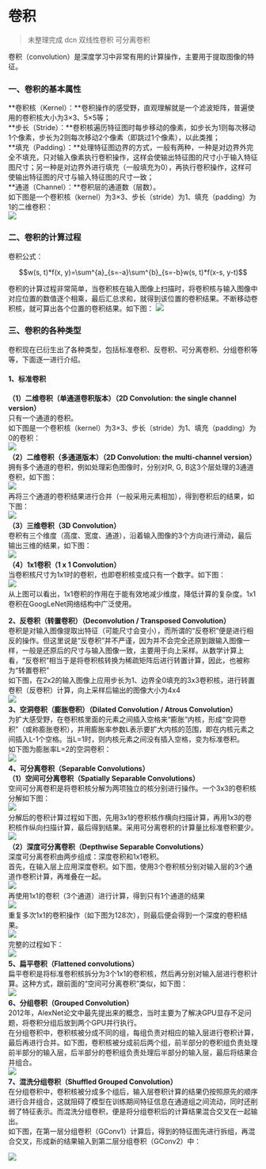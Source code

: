 <head>
	<style type="text/css">h1:first-child {display:none;}</style>
	<script type="text/javascript" src="https://cdnjs.cloudflare.com/ajax/libs/mathjax/2.7.7/latest.js?config=TeX-MML-AM_CHTML"></script>
    <script type="text/x-mathjax-config">
        MathJax.Hub.Config({
            tex2jax: {
            skipTags: ['script', 'noscript', 'style', 'textarea', 'pre'],
            inlineMath: [['$','$']]
            }
        });
    </script>
</head>



# 卷积

> 未整理完成 dcn 双线性卷积 可分离卷积

卷积（convolution）是深度学习中非常有用的计算操作，主要用于提取图像的特征。

### 一、卷积的基本属性 

**卷积核（Kernel）：**卷积操作的感受野，直观理解就是一个滤波矩阵，普遍使用的卷积核大小为3×3、5×5等；  
**步长（Stride）：**卷积核遍历特征图时每步移动的像素，如步长为1则每次移动1个像素，步长为2则每次移动2个像素（即跳过1个像素），以此类推；  
**填充（Padding）：**处理特征图边界的方式，一般有两种，一种是对边界外完全不填充，只对输入像素执行卷积操作，这样会使输出特征图的尺寸小于输入特征图尺寸；另一种是对边界外进行填充（一般填充为0），再执行卷积操作，这样可使输出特征图的尺寸与输入特征图的尺寸一致；  
**通道（Channel）：**卷积层的通道数（层数）。  
如下图是一个卷积核（kernel）为3×3、步长（stride）为1、填充（padding）为1的二维卷积：  
![](https://oscimg.oschina.net/oscnet/ed70c6c8660ea0d8c23a60b69a750aaf1ef.jpg)

### 二、卷积的计算过程

卷积公式：

$$w(s, t)*f(x, y)=\sum^{a}_{s=-a}\sum^{b}_{s=-b}w(s, t)*f(x-s, y-t)$$

卷积的计算过程非常简单，当卷积核在输入图像上扫描时，将卷积核与输入图像中对应位置的数值逐个相乘，最后汇总求和，就得到该位置的卷积结果。不断移动卷积核，就可算出各个位置的卷积结果。如下图：
![](https://oscimg.oschina.net/oscnet/3e0200b4dbbc34d2f96e20aa5e072c1ff4a.jpg)   

### 三、卷积的各种类型

卷积现在已衍生出了各种类型，包括标准卷积、反卷积、可分离卷积、分组卷积等等，下面逐一进行介绍。  

#### **1、标准卷积** 

**（1）二维卷积（单通道卷积版本）（2D Convolution: the single channel version）**  
只有一个通道的卷积。  
如下图是一个卷积核（kernel）为3×3、步长（stride）为1、填充（padding）为0的卷积：  
![](https://oscimg.oschina.net/oscnet/52133a0ad3aed83cea2f39519af90b0c1db.jpg)   
**（2）二维卷积（多通道版本）（2D Convolution: the multi-channel version）**  
拥有多个通道的卷积，例如处理彩色图像时，分别对R, G, B这3个层处理的3通道卷积，如下图：  
![](https://oscimg.oschina.net/oscnet/b0e0a7250330752a10864e028ac2dae99ec.jpg)   
再将三个通道的卷积结果进行合并（一般采用元素相加），得到卷积后的结果，如下图：  
![](https://oscimg.oschina.net/oscnet/236ee5ebeaf87288f3f61d0157731d263fd.jpg)   
**（3）三维卷积（3D Convolution）**  
卷积有三个维度（高度、宽度、通道），沿着输入图像的3个方向进行滑动，最后输出三维的结果，如下图：  
![](https://oscimg.oschina.net/oscnet/9d95948c9d59894995d50fcbfe107dc2299.jpg)   
**（4）1x1卷积（1 x 1 Convolution）**  
当卷积核尺寸为1x1时的卷积，也即卷积核变成只有一个数字。如下图：  
![](https://oscimg.oschina.net/oscnet/c86bf4291094f83aa93208008a0bc31676c.jpg)   
从上图可以看出，1x1卷积的作用在于能有效地减少维度，降低计算的复杂度。1x1卷积在GoogLeNet网络结构中广泛使用。

**2、反卷积（转置卷积）（Deconvolution / Transposed Convolution）**  
卷积是对输入图像提取出特征（可能尺寸会变小），而所谓的“反卷积”便是进行相反的操作。但这里说是“反卷积”并不严谨，因为并不会完全还原到跟输入图像一样，一般是还原后的尺寸与输入图像一致，主要用于向上采样。从数学计算上看，“反卷积”相当于是将卷积核转换为稀疏矩阵后进行转置计算，因此，也被称为“转置卷积”  
如下图，在2x2的输入图像上应用步长为1、边界全0填充的3x3卷积核，进行转置卷积（反卷积）计算，向上采样后输出的图像大小为4x4  
![](https://oscimg.oschina.net/oscnet/732a36b4f27737fbe8cb46e166b418005e4.jpg)   
**3、空洞卷积（膨胀卷积）（Dilated Convolution / Atrous Convolution）**  
为扩大感受野，在卷积核里面的元素之间插入空格来“膨胀”内核，形成“空洞卷积”（或称膨胀卷积），并用膨胀率参数L表示要扩大内核的范围，即在内核元素之间插入L-1个空格。当L=1时，则内核元素之间没有插入空格，变为标准卷积。  
如下图为膨胀率L=2的空洞卷积：  
![](https://oscimg.oschina.net/oscnet/239b526729ef1ca62868d6269c62831ce24.jpg)   
**4、可分离卷积（Separable Convolutions）**  
**（1）空间可分离卷积（Spatially Separable Convolutions）**  
空间可分离卷积是将卷积核分解为两项独立的核分别进行操作。一个3x3的卷积核分解如下图：  
![](https://oscimg.oschina.net/oscnet/1a243d8d808a9f40b9f167946aa7af28fcc.jpg)   
分解后的卷积计算过程如下图，先用3x1的卷积核作横向扫描计算，再用1x3的卷积核作纵向扫描计算，最后得到结果。采用可分离卷积的计算量比标准卷积要少。  
![](https://oscimg.oschina.net/oscnet/7f02b4fcc0cf58a07a536dfe40ff6cbe816.jpg)   
**（2）深度可分离卷积（Depthwise Separable Convolutions）**  
深度可分离卷积由两步组成：深度卷积和1x1卷积。  
首先，在输入层上应用深度卷积。如下图，使用3个卷积核分别对输入层的3个通道作卷积计算，再堆叠在一起。  
![](https://oscimg.oschina.net/oscnet/bb3b53ab9b1c517b88df6190785c314d19a.jpg)   
再使用1x1的卷积（3个通道）进行计算，得到只有1个通道的结果  
![](https://oscimg.oschina.net/oscnet/b57852e7bef6abe667acb8a804b8e7719ee.jpg)   
重复多次1x1的卷积操作（如下图为128次），则最后便会得到一个深度的卷积结果。  
![](https://oscimg.oschina.net/oscnet/7de52ee96501d2ab58f213cd9bc42e31b69.jpg)   
完整的过程如下：  
![](https://oscimg.oschina.net/oscnet/c36f99138e32724705aa5c210a1067013ef.jpg)   
**5、扁平卷积（Flattened convolutions）**  
扁平卷积是将标准卷积核拆分为3个1x1的卷积核，然后再分别对输入层进行卷积计算。这种方式，跟前面的“空间可分离卷积”类似，如下图：  
![](https://oscimg.oschina.net/oscnet/2d07be592c6891e7e4557c10a86689290e7.jpg)   
**6、分组卷积（Grouped Convolution）**  
2012年，AlexNet论文中最先提出来的概念，当时主要为了解决GPU显存不足问题，将卷积分组后放到两个GPU并行执行。  
在分组卷积中，卷积核被分成不同的组，每组负责对相应的输入层进行卷积计算，最后再进行合并。如下图，卷积核被分成前后两个组，前半部分的卷积组负责处理前半部分的输入层，后半部分的卷积组负责处理后半部分的输入层，最后将结果合并组合。  
![](https://oscimg.oschina.net/oscnet/785efa16bf500dd13c3d099d7746cfa4039.jpg)   
**7、混洗分组卷积（Shuffled Grouped Convolution）**  
在分组卷积中，卷积核被分成多个组后，输入层卷积计算的结果仍按照原先的顺序进行合并组合，这就阻碍了模型在训练期间特征信息在通道组之间流动，同时还削弱了特征表示。而混洗分组卷积，便是将分组卷积后的计算结果混合交叉在一起输出。  
如下图，在第一层分组卷积（GConv1）计算后，得到的特征图先进行拆组，再混合交叉，形成新的结果输入到第二层分组卷积（GConv2）中：

![](https://oscimg.oschina.net/oscnet/d1e03fe76ed80f9a4396730d150aa3b3d93.jpg)